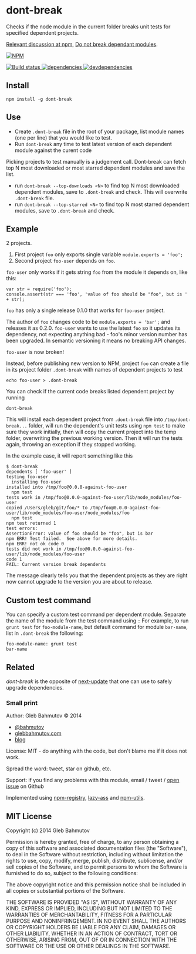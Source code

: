 # dont-break

Checks if the node module in the current folder breaks unit tests for specified dependent projects.

[Relevant discussion at npm](https://github.com/npm/npm/issues/6510), 
[Do not break dependant modules](http://glebbahmutov.com/blog/do-not-break-dependant-modules/).

[![NPM][dont-break-icon] ][dont-break-url]

[![Build status][dont-break-ci-image] ][dont-break-ci-url]
[![dependencies][dont-break-dependencies-image] ][dont-break-dependencies-url]
[![devdependencies][dont-break-devdependencies-image] ][dont-break-devdependencies-url]

[dont-break-icon]: https://nodei.co/npm/dont-break.png?downloads=true
[dont-break-url]: https://npmjs.org/package/dont-break
[dont-break-ci-image]: https://travis-ci.org/bahmutov/dont-break.png?branch=master
[dont-break-ci-url]: https://travis-ci.org/bahmutov/dont-break
[dont-break-dependencies-image]: https://david-dm.org/bahmutov/dont-break.png
[dont-break-dependencies-url]: https://david-dm.org/bahmutov/dont-break
[dont-break-devdependencies-image]: https://david-dm.org/bahmutov/dont-break/dev-status.png
[dont-break-devdependencies-url]: https://david-dm.org/bahmutov/dont-break#info=devDependencies

## Install

    npm install -g dont-break

## Use

* Create `.dont-break` file in the root of your package, list module names (one per line) that you would like
to test.
* Run `dont-break` any time to test latest version of each dependent module against the curent code

Picking projects to test manually is a judgement call. Dont-break can fetch top N most downloaded
or most starred dependent modules and save the list.
* run `dont-break --top-downloads <N>` to find top N most downloaded dependent modules, 
save to `.dont-break` and check. This will overwrite `.dont-break` file.
* run `dont-break --top-starred <N>` to find top N most starred dependent modules,
save to `.dont-break` and check.

## Example

2 projects.

1. First project `foo` only exports single variable `module.exports = 'foo';`
2. Second project `foo-user` depends on `foo`.

`foo-user` only works if it gets string `foo` from the module it depends on, like this:

    var str = require('foo');
    console.assert(str === 'foo', 'value of foo should be "foo", but is ' + str);

`foo` has only a single release 0.1.0 that works for `foo-user` project.

The author of `foo` changes code to be `module.exports = 'bar';` and releases it as 0.2.0.
`foo-user` wants to use the latest `foo` so it updates its dependency, not expecting anything
bad - foo's minor version number has been upgraded. In semantic versioning it means no breaking API
changes.

`foo-user` is now broken!

Instead, before publishing new version to NPM, project `foo` can create a file in its 
project folder `.dont-break` with names of dependent projects to test

    echo foo-user > .dont-break

You can check if the current code breaks listed dependent project by running

    dont-break

This will install each dependent project from `.dont-break` file into `/tmp/dont-break...` folder,
will run the dependent's unit tests using `npm test` to make sure they work initially, then
will copy the current project into the temp folder, overwriting the previous working version.
Then it will run the tests again, throwing an exception if they stopped working.

In the example case, it will report something like this

    $ dont-break 
    dependents [ 'foo-user' ]
    testing foo-user
      installing foo-user
    installed into /tmp/foo@0.0.0-against-foo-user
      npm test
    tests work in /tmp/foo@0.0.0-against-foo-user/lib/node_modules/foo-user
    copied /Users/gleb/git/foo/* to /tmp/foo@0.0.0-against-foo-user/lib/node_modules/foo-user/node_modules/foo
      npm test
    npm test returned 1
    test errors:
    AssertionError: value of foo should be "foo", but is bar
    npm ERR! Test failed.  See above for more details.
    npm ERR! not ok code 0
    tests did not work in /tmp/foo@0.0.0-against-foo-user/lib/node_modules/foo-user
    code 1
    FAIL: Current version break dependents

The message clearly tells you that the dependent projects as they are right now cannot
upgrade to the version you are about to release.

## Custom test command

You can specify a custom test command per dependent module. Separate the name of the module
from the test command using `:` For example, to run `grunt test` for `foo-module-name`, 
but default command for module `bar-name`, list in `.dont-break` the following:

    foo-module-name: grunt test
    bar-name

## Related

*dont-break* is the opposite of [next-update](https://github.com/bahmutov/next-update) 
that one can use to safely upgrade dependencies.

### Small print

Author: Gleb Bahmutov &copy; 2014

* [@bahmutov](https://twitter.com/bahmutov)
* [glebbahmutov.com](http://glebbahmutov.com)
* [blog](http://glebbahmutov.com/blog)

License: MIT - do anything with the code, but don't blame me if it does not work.

Spread the word: tweet, star on github, etc.

Support: if you find any problems with this module, email / tweet /
[open issue](https://github.com/bahmutov/dont-break/issues?state=open) on Github

Implemented using [npm-registry](https://github.com/3rd-Eden/npmjs),
[lazy-ass](https://github.com/bahmutov/lazy-ass) and [npm-utils](https://github.com/bahmutov/npm-utils).

## MIT License

Copyright (c) 2014 Gleb Bahmutov

Permission is hereby granted, free of charge, to any person
obtaining a copy of this software and associated documentation
files (the "Software"), to deal in the Software without
restriction, including without limitation the rights to use,
copy, modify, merge, publish, distribute, sublicense, and/or sell
copies of the Software, and to permit persons to whom the
Software is furnished to do so, subject to the following
conditions:

The above copyright notice and this permission notice shall be
included in all copies or substantial portions of the Software.

THE SOFTWARE IS PROVIDED "AS IS", WITHOUT WARRANTY OF ANY KIND,
EXPRESS OR IMPLIED, INCLUDING BUT NOT LIMITED TO THE WARRANTIES
OF MERCHANTABILITY, FITNESS FOR A PARTICULAR PURPOSE AND
NONINFRINGEMENT. IN NO EVENT SHALL THE AUTHORS OR COPYRIGHT
HOLDERS BE LIABLE FOR ANY CLAIM, DAMAGES OR OTHER LIABILITY,
WHETHER IN AN ACTION OF CONTRACT, TORT OR OTHERWISE, ARISING
FROM, OUT OF OR IN CONNECTION WITH THE SOFTWARE OR THE USE OR
OTHER DEALINGS IN THE SOFTWARE.
